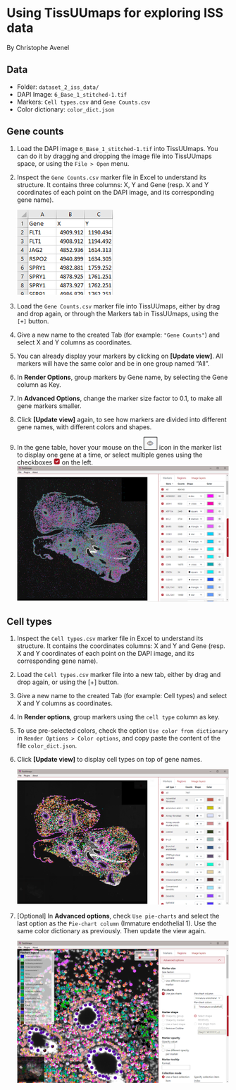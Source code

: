 # Using TissUUmaps for exploring ISS data
By Christophe Avenel

## Data
- Folder: `dataset_2_iss_data/`
- DAPI Image: `6_Base_1_stitched-1.tif`
- Markers: `Cell types.csv` and `Gene Counts.csv`
- Color dictionary: `color_dict.json`

## Gene counts
1. Load the DAPI image `6_Base_1_stitched-1.tif` into TissUUmaps. You can do it by dragging and dropping the image file into TissUUmaps space, or using the `File > Open` menu.
1. Inspect the `Gene Counts.csv` marker file in Excel to understand its structure. It contains three columns: X, Y and Gene (resp. X and Y coordinates of each point on the DAPI image, and its corresponding gene name).

    ![](images/gene_counts_excel.png?raw=true "Gene counts in excel")
1. Load the `Gene Counts.csv` marker file into TissUUmaps, either by drag and drop again, or through the Markers tab in TissUUmaps, using the `[+]` button.
1. Give a new name to the created Tab (for example: `"Gene Counts"`) and select X and Y columns as coordinates.
1. You can already display your markers by clicking on **[Update view]**. All markers will have the same color and be in one group named “All”.
1. In **Render Options**, group markers by Gene name, by selecting the Gene column as Key.
1. In **Advanced Options**, change the marker size factor to 0.1, to make all gene markers smaller.
1. Click **[Update view]** again, to see how markers are divided into different gene names, with different colors and shapes.
1. In the gene table, hover your mouse on the ![](images/eye.png?raw=true "Eye") icon in the marker list to display one gene at a time, or select multiple genes using the checkboxes ![](images/checkbox.png?raw=true "Checkbox") on the left.
    ![Alt text](images/iss_counts.png)
    
## Cell types
1. Inspect the `Cell types.csv` marker file in Excel to understand its structure. It contains the coordinates columns: X and Y and Gene (resp. X and Y coordinates of each point on the DAPI image, and its corresponding gene name).
1. Load the `Cell types.csv` marker file into a new tab, either by drag and drop again, or using the [+] button.
1. Give a new name to the created Tab (for example: Cell types) and select X and Y columns as coordinates.
1. In **Render options**, group markers using the `cell type` column as key.
1. To use pre-selected colors, check the option `Use color from dictionary` in `Render Options > Color options`, and copy paste the content of the file `color_dict.json`.
1. Click **[Update view]** to display cell types on top of gene names.

    ![ISS cell types](images/iss_cell_types.png)
1. [Optional]  In **Advanced options**, check `Use pie-charts` and select the last option as the `Pie-chart column` (Immature endothelial 1). Use the same color dictionary as previously. Then update the view again.

    ![ISS cell types](images/iss_piecharts.png)
